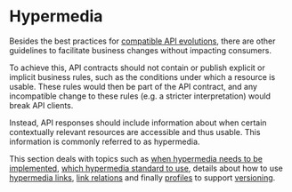 # Hypermedia

Besides the best practices for [compatible API evolutions](../../020_General-Guidelines/030_Compatibility/010_Compatible-changes/index.md), there are other guidelines to facilitate business changes without impacting consumers.

To achieve this, API contracts should not contain or publish explicit or implicit business rules, such as the conditions under which a resource is usable. These rules would then be part of the API contract, and any incompatible change to these rules (e.g. a stricter interpretation) would break API clients.

Instead, API responses should include information about when certain contextually relevant resources are accessible and thus usable. This information is commonly referred to as hypermedia.

This section deals with topics such as [when hypermedia needs to be implemented](@guidelines/R000033), [which hypermedia standard to use](@guidelines/R000036), details about how to use [hypermedia links](./020_Links/index.md), [link relations](./030_Link-relation-types/index.md) and finally [profiles](./040_Profiles/index.md) to support [versioning](../050_Compatibility/020_Versioning/index.md).
